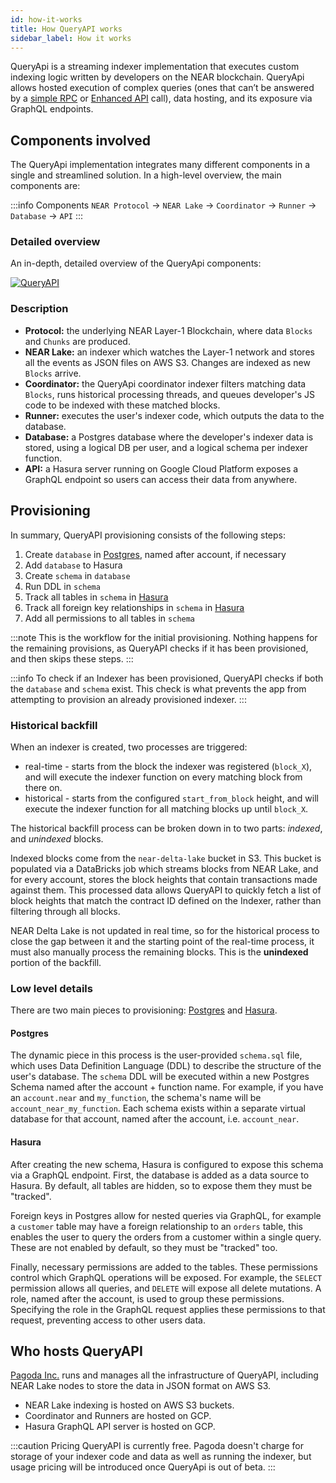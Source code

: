 ```yaml
---
id: how-it-works
title: How QueryAPI works
sidebar_label: How it works
---
```


QueryApi is a streaming indexer implementation that executes custom indexing logic written by developers on the NEAR blockchain.
QueryApi allows hosted execution of complex queries (ones that can’t be answered by a [simple RPC](../../5.api/rpc/introduction.md) or [Enhanced API](https://docs.pagoda.co/api) call), data hosting, and its exposure via GraphQL endpoints.


## Components involved 

The QueryApi implementation integrates many different components in a single and streamlined solution.
In a high-level overview, the main components are:

:::info Components
`NEAR Protocol` -> `NEAR Lake` -> `Coordinator` -> `Runner` -> `Database` -> `API`
:::


### Detailed overview

An in-depth, detailed overview of the QueryApi components:

[![QueryAPI](/docs/qapi-components.png)](/docs/qapi-components.png)


### Description

- **Protocol:** the underlying NEAR Layer-1 Blockchain, where data `Blocks` and `Chunks` are produced.
- **NEAR Lake:** an indexer which watches the Layer-1 network and stores all the events as JSON files on AWS S3. Changes are indexed as new `Blocks` arrive.
- **Coordinator:** the QueryApi coordinator indexer filters matching data `Blocks`, runs historical processing threads, and queues developer's JS code to be indexed with these matched blocks.
- **Runner:** executes the user's indexer code, which outputs the data to the database.
- **Database:** a Postgres database where the developer's indexer data is stored, using a logical DB per user, and a logical schema per indexer function.
- **API:** a Hasura server running on Google Cloud Platform exposes a GraphQL endpoint so users can access their data from anywhere.


## Provisioning

In summary, QueryAPI provisioning consists of the following steps:

1. Create `database` in [Postgres](#postgres), named after account, if necessary
2. Add `database` to Hasura
3. Create `schema` in `database`
4. Run DDL in `schema`
5. Track all tables in `schema` in [Hasura](#hasura)
6. Track all foreign key relationships in `schema` in [Hasura](#hasura)
7. Add all permissions to all tables in `schema`

:::note
This is the workflow for the initial provisioning. Nothing happens for the remaining provisions, as QueryAPI checks if it has been provisioned, and then skips these steps.
:::

:::info
To check if an Indexer has been provisioned, QueryAPI checks if both the `database` and `schema` exist. This check is what prevents the app from attempting to provision an already provisioned indexer.
:::

### Historical backfill

When an indexer is created, two processes are triggered:

- real-time - starts from the block the indexer was registered (`block_X`), and will execute the indexer function on every matching block from there on.
- historical - starts from the configured `start_from_block` height, and will execute the indexer function for all matching blocks up until `block_X`.

The historical backfill process can be broken down in to two parts: _indexed_, and _unindexed_ blocks.

Indexed blocks come from the `near-delta-lake` bucket in S3. This bucket is populated via a DataBricks job which streams blocks from NEAR Lake, and for every account, stores the block heights that contain transactions made against them. This processed data allows QueryAPI to quickly fetch a list of block heights that match the contract ID defined on the Indexer, rather than filtering through all blocks.

NEAR Delta Lake is not updated in real time, so for the historical process to close the gap between it and the starting point of the real-time process, it must also manually process the remaining blocks. This is the **unindexed** portion of the backfill.

### Low level details

There are two main pieces to provisioning: [Postgres](#postgres) and [Hasura](#hasura).

#### Postgres

The dynamic piece in this process is the user-provided `schema.sql` file, which uses Data Definition Language (DDL) to describe the structure of the user's database. The `schema` DDL will be executed within a new Postgres Schema named after the account + function name. For example, if you have an `account.near` and `my_function`, the schema's name will be `account_near_my_function`. Each schema exists within a separate virtual database for that account, named after the account, i.e. `account_near`.

#### Hasura

After creating the new schema, Hasura is configured to expose this schema via a GraphQL endpoint. First, the database is added as a data source to Hasura. By default, all tables are hidden, so to expose them they must be "tracked". 

Foreign keys in Postgres allow for nested queries via GraphQL, for example a `customer` table may have a foreign relationship to an `orders` table, this enables the user to query the orders from a customer within a single query. These are not enabled by default, so they must be "tracked" too.

Finally, necessary permissions are added to the tables. These permissions control which GraphQL operations will be exposed. For example, the `SELECT` permission allows all queries, and `DELETE` will expose all delete mutations. A role, named after the account, is used to group these permissions. Specifying the role in the GraphQL request applies these permissions to that request, preventing access to other users data.

## Who hosts QueryAPI

[Pagoda Inc.](https://pagoda.co) runs and manages all the infrastructure of QueryAPI, including NEAR Lake nodes to store the data in JSON format on AWS S3.

- NEAR Lake indexing is hosted on AWS S3 buckets.
- Coordinator and Runners are hosted on GCP.
- Hasura GraphQL API server is hosted on GCP.

:::caution Pricing
QueryAPI is currently free. Pagoda doesn't charge for storage of your indexer code and data as well as running the indexer, but usage pricing will be introduced once QueryApi is out of beta.
:::
